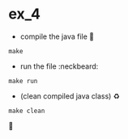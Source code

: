 # ex_4

- compile the java file :crystal_ball:

`make`

- run the file :neckbeard:

`make run`

- (clean compiled java class) :recycle:

`make clean`

:rainbow: